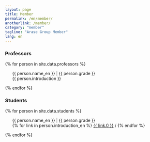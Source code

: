 ```yaml
---
layout: page
title: Member
permalink: /en/member/
anotherlink: /member/
category: "member"
tagline: "Arase Group Member"
lang: en
---
```


<h3 class="member-role"><span>Professors</span></h3> 

{% for person in site.data.professors %}
  <ul class="member-content">
    {{ person.name_en }} | {{ person.grade }} <br>
    {{ person.introduction }}
  </ul>
{% endfor %}

<h3 class="member-role"><span>Students</span></h3>

{% for person in site.data.students %}
  <ul class="member-content">
    {{ person.name_en }} | {{ person.grade }} <br>
    {% for link in person.introduction_en %}
        <a target='_blank' rel='noopener noreferrer' href='{{ link.1 }}'>{{ link.0 }}</a> /
    {% endfor %}
  </ul>
{% endfor %}
